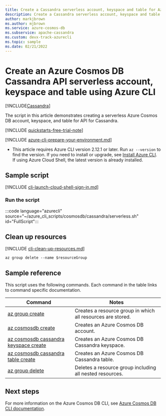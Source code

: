 ```yaml
---
title: Create a Cassandra serverless account, keyspace and table for Azure Cosmos DB
description: Create a Cassandra serverless account, keyspace and table for Azure Cosmos DB
author: markjbrown
ms.author: mjbrown
ms.service: azure-cosmos-db
ms.subservice: apache-cassandra
ms.custom: devx-track-azurecli
ms.topic: sample
ms.date: 02/21/2022
---
```


# Create an Azure Cosmos DB Cassandra API serverless account, keyspace and table using Azure CLI

[!INCLUDE[Cassandra](../../../includes/appliesto-cassandra.md)]

The script in this article demonstrates creating a serverless Azure Cosmos DB account, keyspace, and table for API for Cassandra.

[!INCLUDE [quickstarts-free-trial-note](~/reusable-content/ce-skilling/azure/includes/quickstarts-free-trial-note.md)]

[!INCLUDE [azure-cli-prepare-your-environment.md](~/reusable-content/azure-cli/azure-cli-prepare-your-environment.md)]

- This article requires Azure CLI version 2.12.1 or later. Run `az --version` to find the version. If you need to install or upgrade, see [Install Azure CLI](/cli/azure/install-azure-cli). If using Azure Cloud Shell, the latest version is already installed.

## Sample script

[!INCLUDE [cli-launch-cloud-shell-sign-in.md](~/reusable-content/ce-skilling/azure/includes/cli-launch-cloud-shell-sign-in.md)]

### Run the script

:::code language="azurecli" source="~/azure_cli_scripts/cosmosdb/cassandra/serverless.sh" id="FullScript":::

## Clean up resources

[!INCLUDE [cli-clean-up-resources.md](~/reusable-content/ce-skilling/azure/includes/cli-clean-up-resources.md)]

```azurecli
az group delete --name $resourceGroup
```

## Sample reference

This script uses the following commands. Each command in the table links to command specific documentation.

| Command | Notes |
|---|---|
| [az group create](/cli/azure/group#az-group-create) | Creates a resource group in which all resources are stored. |
| [az cosmosdb create](/cli/azure/cosmosdb#az-cosmosdb-create) | Creates an Azure Cosmos DB account. |
| [az cosmosdb cassandra keyspace create](/cli/azure/cosmosdb/cassandra/keyspace#az-cosmosdb-cassandra-keyspace-create) | Creates an Azure Cosmos DB Cassandra keyspace. |
| [az cosmosdb cassandra table create](/cli/azure/cosmosdb/cassandra/table#az-cosmosdb-cassandra-table-create) | Creates an Azure Cosmos DB Cassandra table. |
| [az group delete](/cli/azure/resource#az-resource-delete) | Deletes a resource group including all nested resources. |

## Next steps

For more information on the Azure Cosmos DB CLI, see [Azure Cosmos DB CLI documentation](/cli/azure/cosmosdb).
